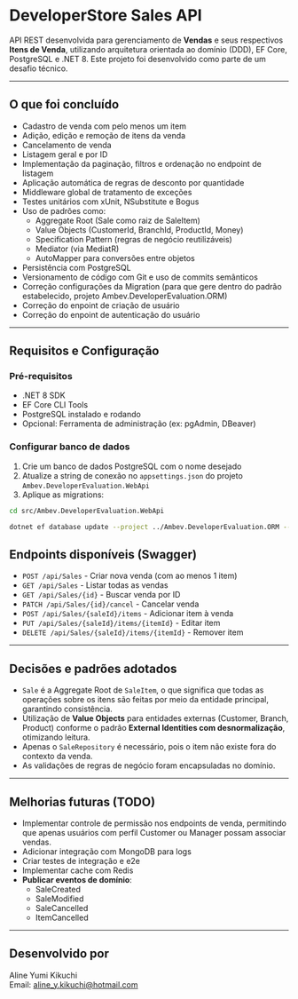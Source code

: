 # DeveloperStore Sales API

API REST desenvolvida para gerenciamento de **Vendas** e seus respectivos **Itens de Venda**, utilizando arquitetura orientada ao domínio (DDD), EF Core, PostgreSQL e .NET 8. Este projeto foi desenvolvido como parte de um desafio técnico.

---

## O que foi concluído

- Cadastro de venda com pelo menos um item
- Adição, edição e remoção de itens da venda
- Cancelamento de venda
- Listagem geral e por ID
- Implementação da paginação, filtros e ordenação no endpoint de listagem
- Aplicação automática de regras de desconto por quantidade
- Middleware global de tratamento de exceções
- Testes unitários com xUnit, NSubstitute e Bogus
- Uso de padrões como:
  - Aggregate Root (Sale como raiz de SaleItem)
  - Value Objects (CustomerId, BranchId, ProductId, Money)
  - Specification Pattern (regras de negócio reutilizáveis)
  - Mediator (via MediatR)
  - AutoMapper para conversões entre objetos
- Persistência com PostgreSQL
- Versionamento de código com Git e uso de commits semânticos
- Correção configurações da Migration (para que gere dentro do padrão estabelecido, projeto Ambev.DeveloperEvaluation.ORM)
- Correção do enpoint de criação de usuário 
- Correção do enpoint de autenticação do usuário 
---

## Requisitos e Configuração

### Pré-requisitos

- .NET 8 SDK
- EF Core CLI Tools
- PostgreSQL instalado e rodando
- Opcional: Ferramenta de administração (ex: pgAdmin, DBeaver)

### Configurar banco de dados

1. Crie um banco de dados PostgreSQL com o nome desejado
2. Atualize a string de conexão no `appsettings.json` do projeto `Ambev.DeveloperEvaluation.WebApi`
3. Aplique as migrations:

```bash
cd src/Ambev.DeveloperEvaluation.WebApi

dotnet ef database update --project ../Ambev.DeveloperEvaluation.ORM --startup-project ../Ambev.DeveloperEvaluation.WebApi
```


## Endpoints disponíveis (Swagger)

- `POST /api/Sales` - Criar nova venda (com ao menos 1 item)
- `GET /api/Sales` - Listar todas as vendas
- `GET /api/Sales/{id}` - Buscar venda por ID
- `PATCH /api/Sales/{id}/cancel` - Cancelar venda
- `POST /api/Sales/{saleId}/items` - Adicionar item à venda
- `PUT /api/Sales/{saleId}/items/{itemId}` - Editar item
- `DELETE /api/Sales/{saleId}/items/{itemId}` - Remover item

---

## Decisões e padrões adotados

- `Sale` é a Aggregate Root de `SaleItem`, o que significa que todas as operações sobre os itens são feitas por meio da entidade principal, garantindo consistência.
- Utilização de **Value Objects** para entidades externas (Customer, Branch, Product) conforme o padrão **External Identities com desnormalização**, otimizando leitura.
- Apenas o `SaleRepository` é necessário, pois o item não existe fora do contexto da venda.
- As validações de regras de negócio foram encapsuladas no domínio.

---

## Melhorias futuras (TODO)

- Implementar controle de permissão nos endpoints de venda, permitindo que apenas usuários com perfil Customer ou Manager possam associar vendas.
- Adicionar integração com MongoDB para logs
- Criar testes de integração e e2e
- Implementar cache com Redis
- **Publicar eventos de domínio**:
  - SaleCreated
  - SaleModified
  - SaleCancelled
  - ItemCancelled

---

## Desenvolvido por

Aline Yumi Kikuchi  
Email: aline_y.kikuchi@hotmail.com
